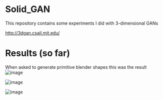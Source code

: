 # Solid_GAN
This repository contains some experiments I did with 3-dimensional GANs

http://3dgan.csail.mit.edu/


# Results (so far)

When asked to generate primitive blender shapes this was the result
![image](https://github.com/user-attachments/assets/f211333c-6594-46ae-9a73-b4db222fe8cf)

![image](https://github.com/user-attachments/assets/d3f3fa63-8301-4a82-8f03-e12fcf2bfcf1)

![image](https://github.com/user-attachments/assets/bd78798c-2001-4a16-aac9-129a3a65262c)

